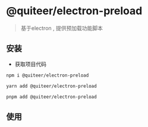 # @quiteer/electron-preload


> 基于electron , 提供预加载功能脚本

## 安装

- 获取项目代码

```bash
npm i @quiteer/electron-preload
```
```bash
yarn add @quiteer/electron-preload
```
```bash
pnpm add @quiteer/electron-preload
```


## 使用


